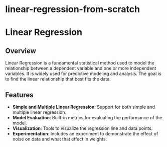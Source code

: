 # linear-regression-from-scratch

# Linear Regression

## Overview

Linear Regression is a fundamental statistical method used to model the relationship between a dependent variable and one or more independent variables. It is widely used for predictive modeling and analysis. The goal is to find the linear relationship that best fits the data.


## Features

- **Simple and Multiple Linear Regression**: Support for both simple and multiple linear regression.
- **Model Evaluation**: Built-in metrics for evaluating the performance of the model.
- **Visualization**: Tools to visualize the regression line and data points.
- **Experimentation**: Includes an experiment to demonstrate the effect of noise on data and what that effect in weights.


